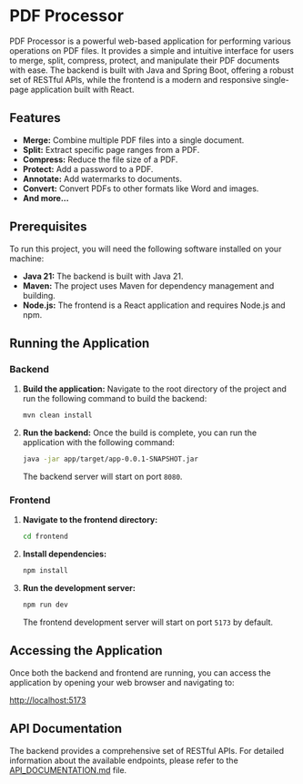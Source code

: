 # PDF Processor

PDF Processor is a powerful web-based application for performing various operations on PDF files. It provides a simple and intuitive interface for users to merge, split, compress, protect, and manipulate their PDF documents with ease. The backend is built with Java and Spring Boot, offering a robust set of RESTful APIs, while the frontend is a modern and responsive single-page application built with React.

## Features

- **Merge:** Combine multiple PDF files into a single document.
- **Split:** Extract specific page ranges from a PDF.
- **Compress:** Reduce the file size of a PDF.
- **Protect:** Add a password to a PDF.
- **Annotate:** Add watermarks to documents.
- **Convert:** Convert PDFs to other formats like Word and images.
- **And more...**

## Prerequisites

To run this project, you will need the following software installed on your machine:

- **Java 21:** The backend is built with Java 21.
- **Maven:** The project uses Maven for dependency management and building.
- **Node.js:** The frontend is a React application and requires Node.js and npm.

## Running the Application

### Backend

1.  **Build the application:** Navigate to the root directory of the project and run the following command to build the backend:

    ```bash
    mvn clean install
    ```

2.  **Run the backend:** Once the build is complete, you can run the application with the following command:

    ```bash
    java -jar app/target/app-0.0.1-SNAPSHOT.jar
    ```

    The backend server will start on port `8080`.

### Frontend

1.  **Navigate to the frontend directory:**

    ```bash
    cd frontend
    ```

2.  **Install dependencies:**

    ```bash
    npm install
    ```

3.  **Run the development server:**

    ```bash
    npm run dev
    ```

    The frontend development server will start on port `5173` by default.

## Accessing the Application

Once both the backend and frontend are running, you can access the application by opening your web browser and navigating to:

[http://localhost:5173](http://localhost:5173)

## API Documentation

The backend provides a comprehensive set of RESTful APIs. For detailed information about the available endpoints, please refer to the [API_DOCUMENTATION.md](API_DOCUMENTATION.md) file.